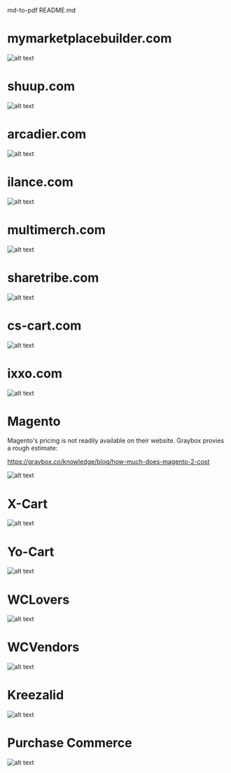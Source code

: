 md-to-pdf README.md

# mymarketplacebuilder.com
![alt text](./price-mymarketplacebuilder.com.png)
# shuup.com
![alt text](./price-shuup.com.png)
# arcadier.com
![alt text](./price-arcadier.com.png)
# ilance.com
![alt text](./price-ilance.com.png)
# multimerch.com
![alt text](./price-multimerch.com.png)
# sharetribe.com
![alt text](./price-sharetribe.com.png)
# cs-cart.com
![alt text](./price-cs-cart.com.png)
# ixxo.com
![alt text](./price-ixxo.com.png)
# Magento
Magento's pricing is not readily available on their website. Graybox provies a rough estimate: 

https://graybox.co/knowledge/blog/how-much-does-magento-2-cost

![alt text](./price-magento.com.png)

# X-Cart
![alt text](./price-x-cart.com.png)

# Yo-Cart
![alt text](./price-yo-kart.com.png)

# WCLovers
![alt text](./price-wclovers.com.png)

# WCVendors
![alt text](./price-wcvendors.com.png)

# Kreezalid
![alt text](./price-kreezalid.com.png)

# Purchase Commerce
![alt text](./price-purchasecommerce.com.png)
